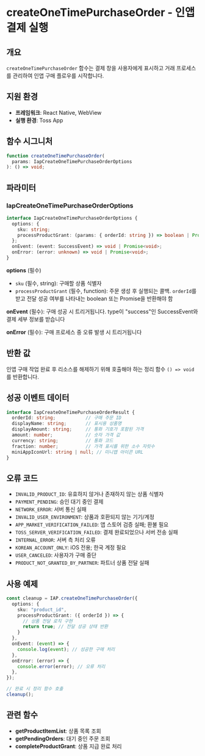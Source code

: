 # createOneTimePurchaseOrder - 인앱 결제 실행

## 개요

`createOneTimePurchaseOrder` 함수는 결제 창을 사용자에게 표시하고 거래 프로세스를 관리하여 인앱 구매 플로우를 시작합니다.

## 지원 환경

- **프레임워크**: React Native, WebView
- **실행 환경**: Toss App

## 함수 시그니처

```typescript
function createOneTimePurchaseOrder(
  params: IapCreateOneTimePurchaseOrderOptions
): () => void;
```

## 파라미터

### IapCreateOneTimePurchaseOrderOptions

```typescript
interface IapCreateOneTimePurchaseOrderOptions {
  options: {
    sku: string;
    processProductGrant: (params: { orderId: string }) => boolean | Promise<boolean>;
  };
  onEvent: (event: SuccessEvent) => void | Promise<void>;
  onError: (error: unknown) => void | Promise<void>;
}
```

**options** (필수)
- `sku` (필수, string): 구매할 상품 식별자
- `processProductGrant` (필수, function): 주문 생성 후 실행되는 콜백. `orderId`를 받고 전달 성공 여부를 나타내는 boolean 또는 Promise<boolean>을 반환해야 함

**onEvent** (필수): 구매 성공 시 트리거됩니다. type이 "success"인 SuccessEvent와 결제 세부 정보를 받습니다

**onError** (필수): 구매 프로세스 중 오류 발생 시 트리거됩니다

## 반환 값

인앱 구매 작업 완료 후 리소스를 해제하기 위해 호출해야 하는 정리 함수 `() => void`를 반환합니다.

## 성공 이벤트 데이터

```typescript
interface IapCreateOneTimePurchaseOrderResult {
  orderId: string;           // 구매 주문 ID
  displayName: string;       // 표시용 상품명
  displayAmount: string;     // 통화 기호가 포함된 가격
  amount: number;            // 숫자 가격 값
  currency: string;          // 통화 코드
  fraction: number;          // 가격 표시를 위한 소수 자릿수
  miniAppIconUrl: string | null; // 미니앱 아이콘 URL
}
```

## 오류 코드

- `INVALID_PRODUCT_ID`: 유효하지 않거나 존재하지 않는 상품 식별자
- `PAYMENT_PENDING`: 승인 대기 중인 결제
- `NETWORK_ERROR`: 서버 통신 실패
- `INVALID_USER_ENVIRONMENT`: 상품과 호환되지 않는 기기/계정
- `APP_MARKET_VERIFICATION_FAILED`: 앱 스토어 검증 실패; 환불 필요
- `TOSS_SERVER_VERIFICATION_FAILED`: 결제 완료되었으나 서버 전송 실패
- `INTERNAL_ERROR`: 서버 측 처리 오류
- `KOREAN_ACCOUNT_ONLY`: iOS 전용; 한국 계정 필요
- `USER_CANCELED`: 사용자가 구매 중단
- `PRODUCT_NOT_GRANTED_BY_PARTNER`: 파트너 상품 전달 실패

## 사용 예제

```typescript
const cleanup = IAP.createOneTimePurchaseOrder({
  options: {
    sku: "product_id",
    processProductGrant: ({ orderId }) => {
      // 상품 전달 로직 구현
      return true; // 전달 성공 상태 반환
    }
  },
  onEvent: (event) => {
    console.log(event); // 성공한 구매 처리
  },
  onError: (error) => {
    console.error(error); // 오류 처리
  },
});

// 완료 시 정리 함수 호출
cleanup();
```

## 관련 함수

- **getProductItemList**: 상품 목록 조회
- **getPendingOrders**: 대기 중인 주문 조회
- **completeProductGrant**: 상품 지급 완료 처리
